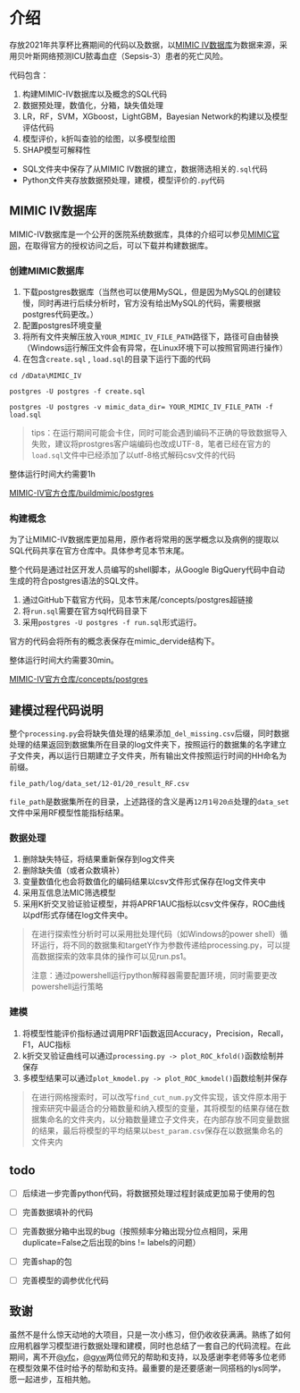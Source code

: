 # 介绍

存放2021年共享杯比赛期间的代码以及数据，以[MIMIC IV数据库](https://mimic.mit.edu/#mimic-iv-citation)为数据来源，采用贝叶斯网络预测ICU脓毒血症（Sepsis-3）患者的死亡风险。

代码包含：

1. 构建MIMIC-IV数据库以及概念的SQL代码
2. 数据预处理，数值化，分箱，缺失值处理
3. LR，RF，SVM，XGboost，LightGBM，Bayesian Network的构建以及模型评估代码
4. 模型评价，k折叫查验的绘图，以多模型绘图
5. SHAP模型可解释性



- SQL文件夹中保存了从MIMIC IV数据的建立，数据筛选相关的`.sql`代码
- Python文件夹存放数据预处理，建模，模型评价的`.py`代码



## MIMIC IV数据库

MIMIC-IV数据库是一个公开的医院系统数据库，具体的介绍可以参见[MIMIC官网](https://mimic.mit.edu/#mimic-iv-citation)，在取得官方的授权访问之后，可以下载并构建数据库。

### 创建MIMIC数据库

1. 下载postgres数据库（当然也可以使用MySQL，但是因为MySQL的创建较慢，同时再进行后续分析时，官方没有给出MySQL的代码，需要根据postgres代码更改。）
2. 配置postgres环境变量
3. 将所有文件夹解压放入`YOUR_MIMIC_IV_FILE_PATH`路径下，路径可自由替换（Windows运行解压文件会有异常，在Linux环境下可以按照官网进行操作）
4. 在包含`create.sql` , `load.sql`的目录下运行下面的代码

```shell
cd /dData\MIMIC_IV

postgres -U postgres -f create.sql

postgres -U postgres -v mimic_data_dir= YOUR_MIMIC_IV_FILE_PATH -f load.sql
```

> tips：在运行期间可能会卡住，同时可能会遇到编码不正确的导致数据导入失败，建议将prostgres客户端编码也改成UTF-8，笔者已经在官方的`load.sql`文件中已经添加了以utf-8格式解码csv文件的代码

整体运行时间大约需要1h



[MIMIC-IV官方仓库/buildmimic/postgres](https://github.com/MIT-LCP/mimic-code/tree/main/mimic-iv/buildmimic/postgres)



### 构建概念

为了让MIMIC-IV数据库更加易用，原作者将常用的医学概念以及病例的提取以SQL代码共享在官方仓库中。具体参考见本节末尾。

整个代码是通过社区开发人员编写的shell脚本，从Google BigQuery代码中自动生成的符合postgres语法的SQL文件。

1. 通过GitHub下载官方代码，见本节末尾/concepts/postgres超链接
2. 将`run.sql`需要在官方sql代码目录下
3. 采用`postgres -U postgres -f run.sql`形式运行。

官方的代码会将所有的概念表保存在mimic_dervide结构下。

整体运行时间大约需要30min。

[MIMIC-IV官方仓库/concepts/postgres](https://github.com/MIT-LCP/mimic-code/tree/main/mimic-iv/concepts/postgres)



## 建模过程代码说明

整个`processing.py`会将缺失值处理的结果添加`_del_missing.csv`后缀，同时数据处理的结果返回到数据集所在目录的log文件夹下，按照运行的数据集的名字建立子文件夹，再以运行日期建立子文件夹，所有输出文件按照运行时间的HH命名为前缀。

`file_path/log/data_set/12-01/20_result_RF.csv`

`file_path`是数据集所在的目录，上述路径的含义是再`12月1号20点`处理的`data_set`文件中采用RF模型性能指标结果。

### 数据处理

1. 删除缺失特征，将结果重新保存到log文件夹
2. 删除缺失值（或者众数填补）
3. 变量数值化也会将数值化的编码结果以csv文件形式保存在log文件夹中
4. 采用互信息法MIC筛选模型
5. 采用K折交叉验证验证模型，并将APRF1AUC指标以csv文件保存，ROC曲线以pdf形式存储在log文件夹中。



> 在进行探索性分析时可以采用批处理代码（如Windows的power shell）循环运行，将不同的数据集和targetY作为参数传递给processing.py，可以提高数据探索的效率具体的操作可以见run.ps1。
>
> 注意：通过powershell运行python解释器需要配置环境，同时需要更改powershell运行策略



### 建模

1. 将模型性能评价指标通过调用PRF1函数返回Accuracy，Precision，Recall，F1，AUC指标
2. k折交叉验证曲线可以通过`processing.py -> plot_ROC_kfold()`函数绘制并保存
3. 多模型结果可以通过`plot_kmodel.py -> plot_ROC_kmodel()`函数绘制并保存

> 在进行网格搜索时，可以改写`find_cut_num.py`文件实现，该文件原本用于搜索研究中最适合的分箱数量和纳入模型的变量，其将模型的结果存储在数据集命名的文件夹内，以分箱数量建立子文件夹，在内部存放不同变量数据的结果，最后将模型的平均结果以`best_param.csv`保存在以数据集命名的文件夹内





## todo

- [ ] 后续进一步完善python代码，将数据预处理过程封装成更加易于使用的包
- [ ] 完善数据填补的代码
- [ ] 完善数据分箱中出现的bug（按照频率分箱出现分位点相同，采用duplicate=False之后出现的bins != labels的问题）
- [ ] 完善shap的包
- [ ] 完善模型的调参优化代码



## 致谢

虽然不是什么惊天动地的大项目，只是一次小练习，但仍收收获满满。熟练了如何应用机器学习模型进行数据处理和建模，同时也总结了一套自己的代码流程。在此期间，离不开[@yfc](https://github.com/springyangchina)，[@gyw](https://github.com/gu-yaowen)两位师兄的帮助和支持，以及感谢李老师等多位老师在模型效果不佳时给予的帮助和支持。最重要的是还要感谢一同搭档的lys同学，愿一起进步，互相共勉。

